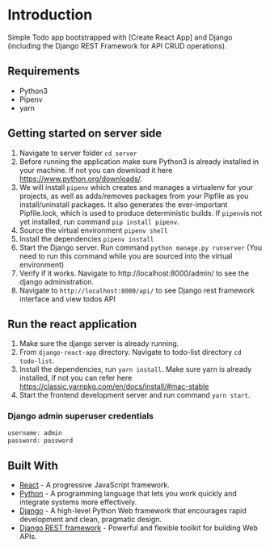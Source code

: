 # Introduction

Simple Todo app bootstrapped with [Create React App] and Django (including the Django REST Framework for API CRUD operations).

## Requirements

* Python3
* Pipenv
* yarn

## Getting started on server side

1. Navigate to server folder ```cd server```
2. Before running the application make sure Python3 is already installed in your machine. If not you can download it here https://www.python.org/downloads/.
3. We will install ```pipenv``` which creates and manages a virtualenv for your projects, as well as adds/removes packages from your Pipfile as you install/uninstall packages. It also generates the ever-important Pipfile.lock, which is used to produce deterministic builds. If ```pipenv```is not yet installed, run command ```pip install pipenv```.
4. Source the virtual environment ```pipenv shell```
5. Install the dependencies ```pipenv install```
6. Start the Django server. Run command ```python manage.py runserver``` (You need to run this command while you are sourced into the virtual environment)
7. Verify if it works. Navigate to http://localhost:8000/admin/ to see the django administration.
8. Navigate to ```http://localhost:8000/api/``` to see Django rest framework interface and view todos API

## Run the react application

1. Make sure the django server is already running.
2. From ```django-react-app``` directory. Navigate to todo-list directory ```cd todo-list```.
3. Install the dependencies, run ```yarn install```. Make sure yarn is already installed, if not you can refer here <https://classic.yarnpkg.com/en/docs/install/#mac-stable>
4. Start the frontend development server and run command ```yarn start```.

### Django admin superuser credentials

```bash
username: admin
password: password
```

## Built With

* [React](https://reactjs.org) - A progressive JavaScript framework.
* [Python](https://www.python.org/) - A programming language that lets you work quickly and integrate systems more effectively.
* [Django](http://djangoproject.org/) - A high-level Python Web framework that encourages rapid development and clean, pragmatic design.
* [Django REST framework](https://www.django-rest-framework.org/) - Powerful and flexible toolkit for building Web APIs.
